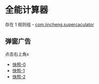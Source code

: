 # 全能计算器

存在 1 规则组 - [com.jincheng.supercaculator](/src/apps/com.jincheng.supercaculator.ts)

## 弹窗广告

点击右上角x

- [快照-0](https://i.gkd.li/import/12859523)
- [快照-1](https://i.gkd.li/import/12859545)
- [快照-2](https://i.gkd.li/import/13261870)
